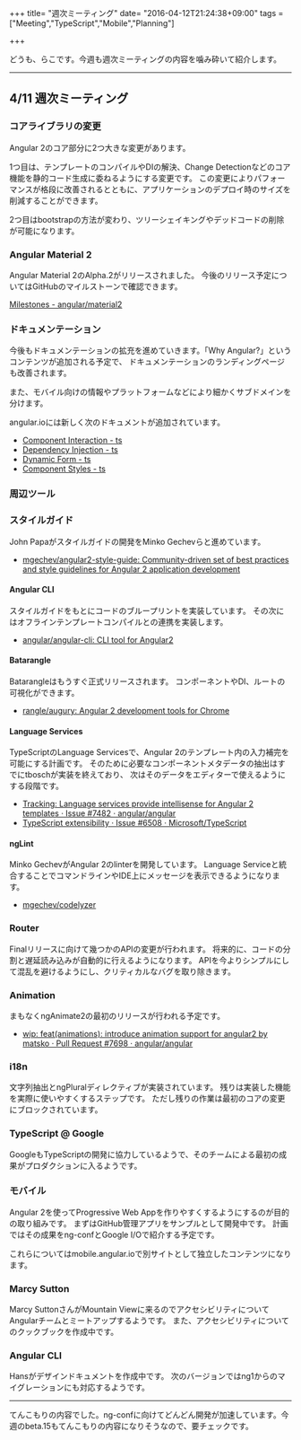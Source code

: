 +++
title= "週次ミーティング"
date= "2016-04-12T21:24:38+09:00"
tags =["Meeting","TypeScript","Mobile","Planning"]

+++

どうも、らこです。今週も週次ミーティングの内容を噛み砕いて紹介します。

<!--more-->

---

## 4/11 週次ミーティング

### コアライブラリの変更
Angular 2のコア部分に2つ大きな変更があります。

1つ目は、テンプレートのコンパイルやDIの解決、Change Detectionなどのコア機能を静的コード生成に委ねるようにする変更です。
この変更によりパフォーマンスが格段に改善されるとともに、アプリケーションのデプロイ時のサイズを削減することができます。

2つ目はbootstrapの方法が変わり、ツリーシェイキングやデッドコードの削除が可能になります。

### Angular Material 2
Angular Material 2のAlpha.2がリリースされました。
今後のリリース予定についてはGitHubのマイルストーンで確認できます。

[Milestones - angular/material2](https://github.com/angular/material2/milestones)

### ドキュメンテーション
今後もドキュメンテーションの拡充を進めていきます。「Why Angular?」というコンテンツが追加される予定で、
ドキュメンテーションのランディングページも改善されます。

また、モバイル向けの情報やプラットフォームなどにより細かくサブドメインを分けます。

angular.ioには新しく次のドキュメントが追加されています。

- [Component Interaction - ts](https://angular.io/docs/ts/latest/cookbook/component-communication.html)
- [Dependency Injection - ts](https://angular.io/docs/ts/latest/cookbook/dependency-injection.html)
- [Dynamic Form - ts](https://angular.io/docs/ts/latest/cookbook/dynamic-form.html)
- [Component Styles - ts](https://angular.io/docs/ts/latest/guide/component-styles.html)

### 周辺ツール

### スタイルガイド
John Papaがスタイルガイドの開発をMinko Gechevらと進めています。

- [mgechev/angular2-style-guide: Community-driven set of best practices and style guidelines for Angular 2 application development](https://github.com/mgechev/angular2-style-guide)

#### Angular CLI
スタイルガイドをもとにコードのブループリントを実装しています。
その次にはオフラインテンプレートコンパイルとの連携を実装します。

- [angular/angular-cli: CLI tool for Angular2](https://github.com/angular/angular-cli)

#### Batarangle
Batarangleはもうすぐ正式リリースされます。
コンポーネントやDI、ルートの可視化ができます。 

- [rangle/augury: Angular 2 development tools for Chrome](https://github.com/rangle/augury)

#### Language Services
TypeScriptのLanguage Servicesで、Angular 2のテンプレート内の入力補完を可能にする計画です。
そのために必要なコンポーネントメタデータの抽出はすでにtboschが実装を終えており、
次はそのデータをエディターで使えるようにする段階です。

- [Tracking: Language services provide intellisense for Angular 2 templates · Issue #7482 · angular/angular](https://github.com/angular/angular/issues/7482)
- [TypeScript extensibility · Issue #6508 · Microsoft/TypeScript](https://github.com/microsoft/typescript/issues/6508)

#### ngLint
Minko GechevがAngular 2のlinterを開発しています。
Language Serviceと統合することでコマンドラインやIDE上にメッセージを表示できるようになります。

- [mgechev/codelyzer](https://github.com/mgechev/codelyzer)

### Router
Finalリリースに向けて幾つかのAPIの変更が行われます。
将来的に、コードの分割と遅延読み込みが自動的に行えるようになります。
APIを今よりシンプルにして混乱を避けるようにし、クリティカルなバグを取り除きます。

### Animation
まもなくngAnimate2の最初のリリースが行われる予定です。

- [wip: feat(animations): introduce animation support for angular2 by matsko · Pull Request #7698 · angular/angular](https://github.com/angular/angular/pull/7698)

### i18n
文字列抽出とngPluralディレクティブが実装されています。
残りは実装した機能を実際に使いやすくするステップです。
ただし残りの作業は最初のコアの変更にブロックされています。

### TypeScript @ Google
GoogleもTypeScriptの開発に協力しているようで、そのチームによる最初の成果がプロダクションに入るようです。

### モバイル
Angular 2を使ってProgressive Web Appを作りやすくするようにするのが目的の取り組みです。
まずはGitHub管理アプリをサンプルとして開発中です。
計画ではその成果をng-confとGoogle I/Oで紹介する予定です。

これらについてはmobile.angular.ioで別サイトとして独立したコンテンツになります。

### Marcy Sutton
Marcy SuttonさんがMountain Viewに来るのでアクセシビリティについてAngularチームとミートアップするようです。
また、アクセシビリティについてのクックブックを作成中です。

### Angular CLI
Hansがデザインドキュメントを作成中です。
次のバージョンではng1からのマイグレーションにも対応するようです。

---

てんこもりの内容でした。ng-confに向けてどんどん開発が加速しています。今週のbeta.15もてんこもりの内容になりそうなので、要チェックです。  

